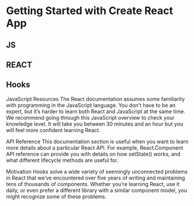# Getting Started with Create React App
## JS 
## REACT

## Hooks

JavaScript Resources The React documentation assumes some familiarity with programming in the JavaScript language. You don’t have to be an expert, but it’s harder to learn both React and JavaScript at the same time. We recommend going through this JavaScript overview to check your knowledge level. It will take you between 30 minutes and an hour but you will feel more confident learning React.

API Reference This documentation section is useful when you want to learn more details about a particular React API. For example, React.Component API reference can provide you with details on how setState() works, and what different lifecycle methods are useful for.

Motivation Hooks solve a wide variety of seemingly unconnected problems in React that we’ve encountered over five years of writing and maintaining tens of thousands of components. Whether you’re learning React, use it daily, or even prefer a different library with a similar component model, you might recognize some of these problems.


